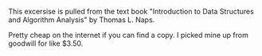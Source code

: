 This excersise is pulled from the text book "Introduction to Data Structures and Algorithm Analysis" by Thomas L. Naps.

Pretty cheap on the internet if you can find a copy. I picked mine up from goodwill for like $3.50.
